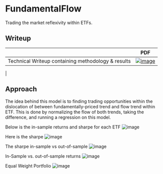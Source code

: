 # FundamentalFlow
Trading the market reflexivity within ETFs. 

## Writeup
|         | PDF          |
|----------------|---------------------|
| Technical Writeup containing methodology & results | <a href="https://github.com/diegodalvarez/FundamentalFlow/blob/main/FundamentalFlow.pdf">![image](https://github.com/user-attachments/assets/562f57b5-639d-4b0c-9fbd-01cd22b7e469)

</a> |

## Approach
The idea behind this model is to finding trading opportunities within the dislocation of between fundamentally-priced trend and flow trend within ETF. This is done by normalizing the flow of both trends, taking the difference, and running a regression on this model.

Below is the in-sample returns and sharpe for each ETF
![image](https://github.com/user-attachments/assets/1458459c-d4e6-4280-a991-9aba1f7f39f7)

Here is the sharpe
![image](https://github.com/user-attachments/assets/a16afc3a-5bbf-4bed-bdaa-ec1cf2762abb)

The sharpe in-sample vs out-of-sample
![image](https://github.com/user-attachments/assets/e3ba0a66-f0e8-4542-b91b-76e1bf98fa02)

In-Sample vs. out-of-sample returns
![image](https://github.com/user-attachments/assets/3c50e2c4-ae32-4a5d-b77f-cc02a14920ef)

Equal Weight Portfolio
![image](https://github.com/user-attachments/assets/1f3d1a23-e2c7-466b-9d07-df827fd2c649)
